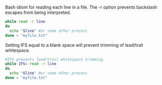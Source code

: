 Bash idiom for reading each line in a file. The -r option prevents backslash escapes from being interpreted.

```sh
while read -r line
do
  echo "$line" #or some other process
done < "myfile.txt"
```

Setting IFS equal to a blank space will prevent trimming of lead/trail whitespace.

```sh
#IFS prevents lead/trail whitespace trimming.
while IFS= read -r line 
do 
  echo "$line" #or some other process
done < "myfile.txt"
```